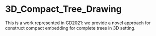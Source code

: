 # 3D_Compact_Tree_Drawing

This is a work represented in GD2021: we provide a novel approach for construct compact embedding for complete trees in 3D setting.
